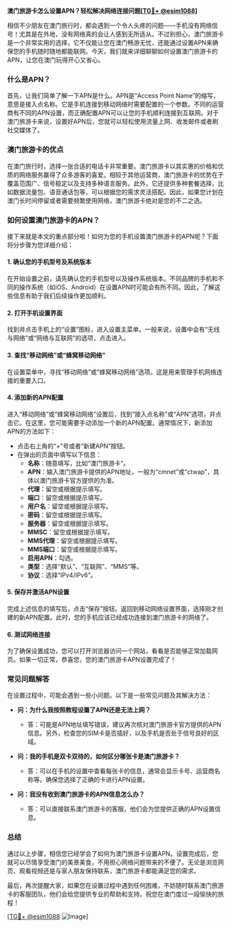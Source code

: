 **澳门旅游卡怎么设置APN？轻松解决网络连接问题[[TG💪+ @esim1088](https://t.me/s/esim1088)]**

相信不少朋友在澳门旅行时，都会遇到一个令人头疼的问题——手机没有网络信号！尤其是在外地，没有网络真的会让人感到无所适从。不过别担心，澳门旅游卡是一个非常实用的选择，它不仅能让您在澳门畅游无忧，还能通过设置APN来确保您的手机随时随地都能联网。今天，我们就来详细聊聊如何设置澳门旅游卡的APN，让您在澳门玩得开心又省心。

### 什么是APN？

首先，让我们简单了解一下APN是什么。APN是“Access Point Name”的缩写，意思是接入点名称。它是手机连接到移动网络时需要配置的一个参数。不同的运营商有不同的APN设置，而正确配置APN可以让您的手机顺利连接到互联网。对于澳门旅游卡来说，设置好APN后，您就可以轻松使用流量上网、收发邮件或者刷社交媒体了。

### 澳门旅游卡的优点

在澳门旅行时，选择一张合适的电话卡非常重要。澳门旅游卡以其实惠的价格和优质的网络服务赢得了众多游客的喜爱。相较于其他运营商，澳门旅游卡的优势在于覆盖范围广、信号稳定以及支持多种语言服务。此外，它还提供多种套餐选择，比如数据流量包、语音通话包等，可以根据您的需求灵活搭配。因此，如果您计划在澳门长时间停留或者需要频繁使用网络，澳门旅游卡绝对是您的不二之选。

### 如何设置澳门旅游卡的APN？

接下来就是本文的重点部分啦！如何为您的手机设置澳门旅游卡的APN呢？下面将分步骤为您详细介绍：

#### 1. 确认您的手机型号及系统版本

在开始设置之前，请先确认您的手机型号以及操作系统版本。不同品牌的手机和不同的操作系统（如iOS、Android）在设置APN时可能会有所不同。因此，了解这些信息有助于我们后续操作更加顺利。

#### 2. 打开手机设置界面

找到并点击手机上的“设置”图标，进入设置主菜单。一般来说，设置中会有“无线与网络”或“网络与互联网”的选项，点击进入。

#### 3. 查找“移动网络”或“蜂窝移动网络”

在设置菜单中，寻找“移动网络”或“蜂窝移动网络”选项。这是用来管理手机网络连接的重要入口。

#### 4. 添加新的APN配置

进入“移动网络”或“蜂窝移动网络”设置后，找到“接入点名称”或“APN”选项，并点击它。在这里，您可能需要手动添加一个新的APN配置。通常情况下，新添加APN的方法如下：

- 点击右上角的“+”号或者“新建APN”按钮。
- 在弹出的页面中填写以下信息：
  - **名称**：随意填写，比如“澳门旅游卡”。
  - **APN**：输入澳门旅游卡提供的APN地址，一般为“cmnet”或“ctwap”，具体以澳门旅游卡官方提供的为准。
  - **代理**：留空或根据提示填写。
  - **端口**：留空或根据提示填写。
  - **用户名**：留空或根据提示填写。
  - **密码**：留空或根据提示填写。
  - **服务器**：留空或根据提示填写。
  - **MMSC**：留空或根据提示填写。
  - **MMS代理**：留空或根据提示填写。
  - **MMS端口**：留空或根据提示填写。
  - **启用APN**：勾选。
  - **类型**：选择“默认”、“互联网”、“MMS”等。
  - **协议**：选择“IPv4/IPv6”。

#### 5. 保存并激活APN设置

完成上述信息的填写后，点击“保存”按钮。返回到移动网络设置界面，选择刚才创建的新APN配置。此时，您的手机应该已经成功连接到澳门旅游卡的网络了。

#### 6. 测试网络连接

为了确保设置成功，您可以打开浏览器访问一个网站，看看是否能够正常加载网页。如果一切正常，恭喜您，您的澳门旅游卡APN设置完成了！

### 常见问题解答

在设置过程中，可能会遇到一些小问题。以下是一些常见问题及其解决方法：

- **问：为什么我按照教程设置了APN还是无法上网？**
  - 答：可能是APN地址填写错误，建议再次核对澳门旅游卡官方提供的APN信息。另外，检查您的SIM卡是否插好，以及手机是否处于信号良好的区域。

- **问：我的手机是双卡双待的，如何区分哪张卡是澳门旅游卡？**
  - 答：可以在手机的设置中查看每张卡的信息，通常会显示卡号、运营商名称等。确保您选择了正确的卡进行APN设置。

- **问：我没有收到澳门旅游卡的APN信息怎么办？**
  - 答：可以直接联系澳门旅游卡的客服，他们会为您提供正确的APN设置信息。

### 总结

通过以上步骤，相信您已经学会了如何为澳门旅游卡设置APN。设置完成后，您就可以尽情享受澳门的美景美食，不用担心网络问题带来的不便了。无论是浏览网页、观看视频还是与家人朋友保持联系，澳门旅游卡都能满足您的需求。

最后，再次提醒大家，如果您在设置过程中遇到任何困难，不妨随时联系澳门旅游卡的客服团队，他们会给您提供专业的帮助和支持。祝您在澳门度过一段愉快的旅程！

[[TG💪+ @esim1088](https://t.me/s/esim1088) ![Image](https://i.postimg.cc/4NQfJmqS/Snipaste-2025-05-13-00-14-12.png)]